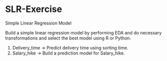 # SLR-Exercise
Simple Linear Regression Model

Build a simple linear regression model by performing EDA and do necessary transformations and select the best model using R or Python.

1) Delivery_time -> Predict delivery time using sorting time. 
2) Salary_hike -> Build a prediction model for Salary_hike.
